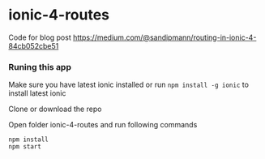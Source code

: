 # ionic-4-routes
Code for blog post https://medium.com/@sandipmann/routing-in-ionic-4-84cb052cbe51

### Runing this app

Make sure you have latest ionic installed or run `npm install -g ionic` to install latest ionic

Clone or download the repo

Open folder ionic-4-routes and run following commands
```
npm install
npm start
```
